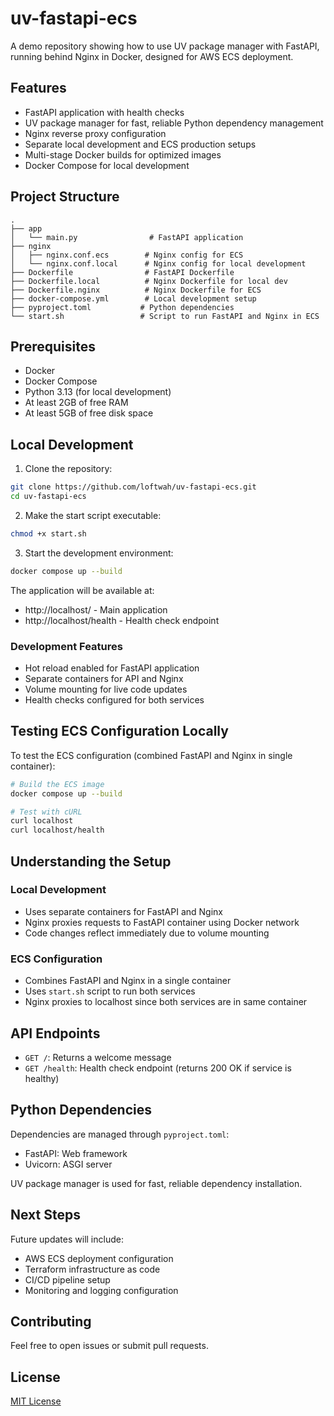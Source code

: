 # uv-fastapi-ecs

A demo repository showing how to use UV package manager with FastAPI, running behind Nginx in Docker, designed for AWS ECS deployment.

## Features

- FastAPI application with health checks
- UV package manager for fast, reliable Python dependency management
- Nginx reverse proxy configuration
- Separate local development and ECS production setups
- Multi-stage Docker builds for optimized images
- Docker Compose for local development

## Project Structure

```plaintext
.
├── app
│   └── main.py                # FastAPI application
├── nginx
│   ├── nginx.conf.ecs        # Nginx config for ECS
│   └── nginx.conf.local      # Nginx config for local development
├── Dockerfile                # FastAPI Dockerfile
├── Dockerfile.local          # Nginx Dockerfile for local dev
├── Dockerfile.nginx          # Nginx Dockerfile for ECS
├── docker-compose.yml        # Local development setup
├── pyproject.toml           # Python dependencies
└── start.sh                 # Script to run FastAPI and Nginx in ECS
```

## Prerequisites

- Docker
- Docker Compose
- Python 3.13 (for local development)
- At least 2GB of free RAM
- At least 5GB of free disk space

## Local Development

1. Clone the repository:

```bash
git clone https://github.com/loftwah/uv-fastapi-ecs.git
cd uv-fastapi-ecs
```

2. Make the start script executable:

```bash
chmod +x start.sh
```

3. Start the development environment:

```bash
docker compose up --build
```

The application will be available at:

- http://localhost/ - Main application
- http://localhost/health - Health check endpoint

### Development Features

- Hot reload enabled for FastAPI application
- Separate containers for API and Nginx
- Volume mounting for live code updates
- Health checks configured for both services

## Testing ECS Configuration Locally

To test the ECS configuration (combined FastAPI and Nginx in single container):

```bash
# Build the ECS image
docker compose up --build

# Test with cURL
curl localhost
curl localhost/health
```

## Understanding the Setup

### Local Development

- Uses separate containers for FastAPI and Nginx
- Nginx proxies requests to FastAPI container using Docker network
- Code changes reflect immediately due to volume mounting

### ECS Configuration

- Combines FastAPI and Nginx in a single container
- Uses `start.sh` script to run both services
- Nginx proxies to localhost since both services are in same container

## API Endpoints

- `GET /`: Returns a welcome message
- `GET /health`: Health check endpoint (returns 200 OK if service is healthy)

## Python Dependencies

Dependencies are managed through `pyproject.toml`:

- FastAPI: Web framework
- Uvicorn: ASGI server

UV package manager is used for fast, reliable dependency installation.

## Next Steps

Future updates will include:

- AWS ECS deployment configuration
- Terraform infrastructure as code
- CI/CD pipeline setup
- Monitoring and logging configuration

## Contributing

Feel free to open issues or submit pull requests.

## License

[MIT License](LICENSE)
